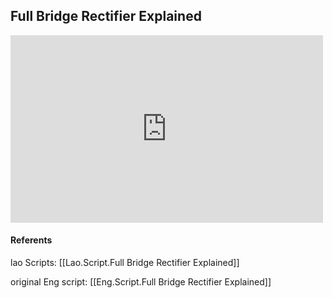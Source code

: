 ## Full Bridge Rectifier Explained
<iframe width="500" height="300" src="https://www.youtube.com/embed/mVzTbqcYdSg" title="YouTube video player" frameborder="0" allow="accelerometer; autoplay; clipboard-write; encrypted-media; gyroscope; picture-in-picture" allowfullscreen></iframe>


#### Referents

lao Scripts: [[Lao.Script.Full Bridge Rectifier Explained]]

original Eng script: [[Eng.Script.Full Bridge Rectifier Explained]]
